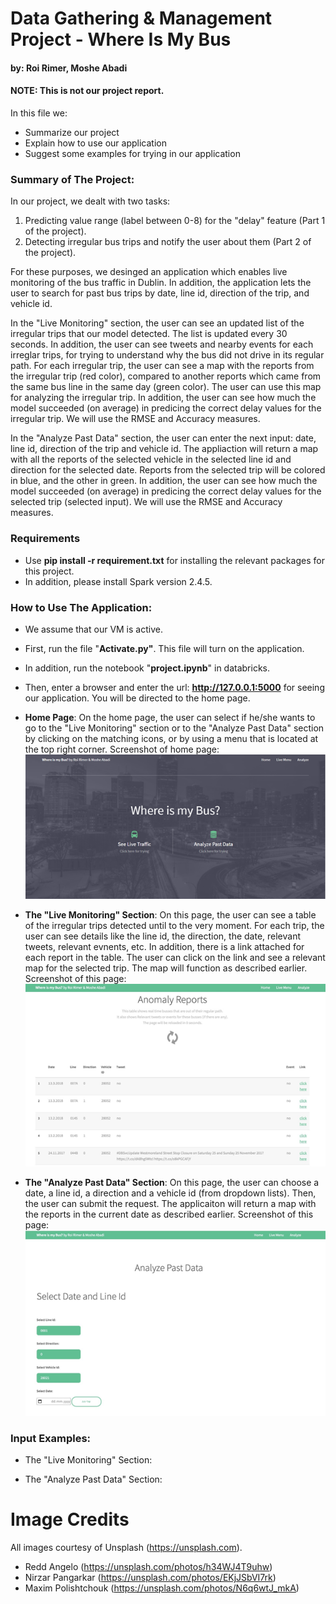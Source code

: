 
# Data Gathering & Management Project - Where Is My Bus
#### by: Roi Rimer, Moshe Abadi
#### **NOTE**: This is not our project report.
In this file we:
 - Summarize our project
 - Explain how to use our application
 - Suggest some examples for trying in our application
 
 ### Summary of The Project:
 In our project, we dealt with two tasks:
 1. Predicting value range (label between 0-8) for the "delay" feature (Part 1 of the project).
 2. Detecting irregular bus trips and notify the user about them (Part 2 of the project).
 
 For these purposes, we desinged an application which enables live monitoring of the bus traffic in Dublin. In addition, the application lets the user to search for past bus trips by date, line id, direction of the trip, and vehicle id.
 
 In the "Live Monitoring" section, the user can see an updated list of the irregular trips that our model detected. The list is updated every 30 seconds. In addition, the user can see tweets and nearby events for each irreglar trips, for trying to understand why the bus did not drive in its regular path.
 For each irregular trip, the user can see a map with the reports from the irregular trip (red color), compared to another reports which came from the same bus line in the same day (green color). The user can use this map for analyzing the irregular trip. In addition, the user can see how much the model succeeded (on average) in predicing the correct delay values for the irregular trip. We will use the RMSE and Accuracy measures.
 
 In the "Analyze Past Data" section, the user can enter the next input: date, line id, direction of the trip and vehicle id.
 The appliaction will return a map with all the reports of the selected vehicle in the selected line id and direction for the selected date. Reports from the selected trip will be colored in blue, and the other in green. In addition, the user can see how much the model succeeded (on average) in predicing the correct delay values for the selected trip (selected input). We will use the RMSE and Accuracy measures.

### Requirements ###
- Use **pip install -r requirement.txt** for installing the relevant packages for this project.
- In addition, please install Spark version 2.4.5. 

### How to Use The Application:

- We assume that our VM is active.
- First, run the file "**Activate.py"**. This file will turn on the application.
- In addition, run the notebook "**project.ipynb**" in databricks.
- Then, enter a browser and enter the url: **http://127.0.0.1:5000** for seeing our application. You will be directed to the home page. 


- **Home Page**: On the home page, the user can select if he/she wants to go to the "Live Monitoring" section or to the "Analyze Past Data" section by clicking on the matching icons, or by using a menu that is located at the top right corner.
Screenshot of home page:
![Alt text](images/homepage.png?raw=true "Title")


- **The "Live Monitoring" Section**: On this page, the user can see a table of the irregular trips detected until to the very moment. For each trip, the user can see details like the line id, the direction, the date, relevant tweets, relevant evnents, etc. In addition, there is a link attached for each report in the table. The user can click on the link and see a relevant map for the selected trip. The map will function as described earlier.
Screenshot of this page:
![Alt text](images/live_menu.png?raw=true "Title")

- **The "Analyze Past Data" Section**: On this page, the user can choose a date, a line id, a direction and a vehicle id (from dropdown lists). Then, the user can submit the request. The applicaiton will return a map with the reports in the current date as described earlier.
Screenshot of this page:
![Alt text](images/analyze.png?raw=true "Title")


### Input Examples:
 - The "Live Monitoring" Section:
 
 - The "Analyze Past Data" Section:

# Image Credits

All images courtesy of Unsplash (https://unsplash.com).

- Redd Angelo (https://unsplash.com/photos/h34WJ4T9uhw)
- Nirzar Pangarkar (https://unsplash.com/photos/EKjJSbVI7rk)
- Maxim Polishtchouk (https://unsplash.com/photos/N6q6wtJ_mkA)


[//]: # (These are reference links used in the body of this note and get stripped out when the markdown processor does its job. There is no need to format nicely because it shouldn't be seen. Thanks SO - http://stackoverflow.com/questions/4823468/store-comments-in-markdown-syntax)


   [dill]: <https://github.com/joemccann/dillinger>
   [git-repo-url]: <https://github.com/joemccann/dillinger.git>
   [john gruber]: <http://daringfireball.net>
   [df1]: <http://daringfireball.net/projects/markdown/>
   [markdown-it]: <https://github.com/markdown-it/markdown-it>
   [Ace Editor]: <http://ace.ajax.org>
   [node.js]: <http://nodejs.org>
   [Twitter Bootstrap]: <http://twitter.github.com/bootstrap/>
   [jQuery]: <http://jquery.com>
   [@tjholowaychuk]: <http://twitter.com/tjholowaychuk>
   [express]: <http://expressjs.com>
   [AngularJS]: <http://angularjs.org>
   [Gulp]: <http://gulpjs.com>

   [PlDb]: <https://github.com/joemccann/dillinger/tree/master/plugins/dropbox/README.md>
   [PlGh]: <https://github.com/joemccann/dillinger/tree/master/plugins/github/README.md>
   [PlGd]: <https://github.com/joemccann/dillinger/tree/master/plugins/googledrive/README.md>
   [PlOd]: <https://github.com/joemccann/dillinger/tree/master/plugins/onedrive/README.md>
   [PlMe]: <https://github.com/joemccann/dillinger/tree/master/plugins/medium/README.md>
   [PlGa]: <https://github.com/RahulHP/dillinger/blob/master/plugins/googleanalytics/README.md>
